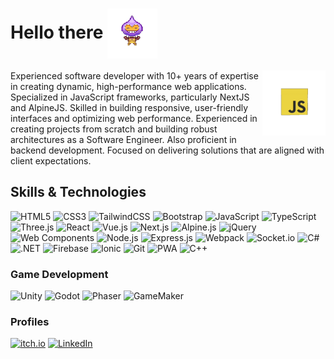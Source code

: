 
<h1>Hello there <img align="center" src="./files/phaserdude.gif" width="80"></h1>

<img align="right" src="./files/javascript-3d.gif" width="20%">

Experienced software developer with 10+ years of expertise in creating dynamic, high-performance web applications. Specialized in JavaScript frameworks, particularly NextJS and AlpineJS. Skilled in building responsive, user-friendly interfaces and optimizing web performance. Experienced in creating projects from scratch and building robust architectures as a Software Engineer. Also proficient in backend development. Focused on delivering solutions that are aligned with client expectations. 

## Skills & Technologies

![HTML5](https://img.shields.io/badge/HTML5-E34F26?style=for-the-badge&logo=html5&logoColor=white) ![CSS3](https://img.shields.io/badge/CSS3-1572B6?style=for-the-badge&logo=css3&logoColor=white) ![TailwindCSS](https://img.shields.io/badge/Tailwind_CSS-38B2AC?style=for-the-badge&logo=tailwind-css&logoColor=white) ![Bootstrap](https://img.shields.io/badge/Bootstrap-7952B3?style=for-the-badge&logo=bootstrap&logoColor=white) ![JavaScript](https://img.shields.io/badge/JavaScript-F7DF1E?style=for-the-badge&logo=javascript&logoColor=black) ![TypeScript](https://img.shields.io/badge/TypeScript-007ACC?style=for-the-badge&logo=typescript&logoColor=white) ![Three.js](https://img.shields.io/badge/Three.js-000000?style=for-the-badge&logo=three.js&logoColor=white) ![React](https://img.shields.io/badge/React-61DAFB?style=for-the-badge&logo=react&logoColor=black) ![Vue.js](https://img.shields.io/badge/Vue.js-35495E?style=for-the-badge&logo=vue.js&logoColor=4FC08D) ![Next.js](https://img.shields.io/badge/Next.js-000000?style=for-the-badge&logo=nextdotjs&logoColor=white) ![Alpine.js](https://img.shields.io/badge/Alpine.js-8BC0D0?style=for-the-badge&logo=alpinedotjs&logoColor=black) ![jQuery](https://img.shields.io/badge/jQuery-0769AD?style=for-the-badge&logo=jquery&logoColor=white) ![Web Components](https://img.shields.io/badge/Web_Components-29ABE2?style=for-the-badge&logo=webcomponentsdotorg&logoColor=white) ![Node.js](https://img.shields.io/badge/Node.js-339933?style=for-the-badge&logo=nodedotjs&logoColor=white) ![Express.js](https://img.shields.io/badge/Express.js-000000?style=for-the-badge&logo=express&logoColor=white) ![Webpack](https://img.shields.io/badge/Webpack-8DD6F9?style=for-the-badge&logo=webpack&logoColor=black) ![Socket.io](https://img.shields.io/badge/Socket.io-010101?style=for-the-badge&logo=socketdotio&logoColor=white) ![C#](https://img.shields.io/badge/C%23-239120?style=for-the-badge&logo=c-sharp&logoColor=white) ![.NET](https://img.shields.io/badge/.NET-512BD4?style=for-the-badge&logo=dotnet&logoColor=white) ![Firebase](https://img.shields.io/badge/Firebase-FFCA28?style=for-the-badge&logo=firebase&logoColor=black) ![Ionic](https://img.shields.io/badge/Ionic-3880FF?style=for-the-badge&logo=ionic&logoColor=white) ![Git](https://img.shields.io/badge/Git-F05032?style=for-the-badge&logo=git&logoColor=white) ![PWA](https://img.shields.io/badge/PWA-000000?style=for-the-badge&logo=progressivewebapp&logoColor=white)
![C++](https://img.shields.io/badge/c++-%2300599C.svg?style=for-the-badge&logo=c%2B%2B&logoColor=white)

### Game Development
![Unity](https://img.shields.io/badge/Unity-000000?style=for-the-badge&logo=unity&logoColor=white) ![Godot](https://img.shields.io/badge/Godot-478CBF?style=for-the-badge&logo=godot-engine&logoColor=white) ![Phaser](https://img.shields.io/badge/Phaser-00B4CC?style=for-the-badge&logo=phaser&logoColor=white) ![GameMaker](https://img.shields.io/badge/GameMaker-000000?style=for-the-badge&logo=gamemaker&logoColor=white)

### Profiles
[![itch.io](https://img.shields.io/badge/itch.io-FF66A5?style=for-the-badge&logo=itch.io&logoColor=white)](https://fabriciovo.itch.io/) [![LinkedIn](https://img.shields.io/badge/LinkedIn-0077B5?style=for-the-badge&logo=linkedin&logoColor=white)](https://www.linkedin.com/in/fabriciovo/)
